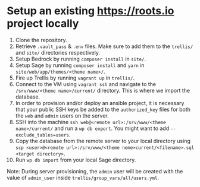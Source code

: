 # Setup an existing https://roots.io project locally

1. Clone the repository.
2. Retrieve `.vault_pass` & `.env` files. Make sure to add them to the `trellis/` and `site/` directories respectively.
3. Setup Bedrock by running `composer install` in `site/`.
4. Setup Sage by running `composer install` and `yarn` in `site/web/app/themes/<theme name>/`.
5. Fire up Trellis by running `vagrant up` in `trellis/`.
6. Connect to the VM using `vagrant ssh` and navigate to the `/srv/www/<theme name>/current/` directory. This is where we import the database.
7. In order to provision and/or deploy an ansible project, it is necessary that your public SSH keys be added to the `authorized_key` files for both the `web` and `admin` users on the server.
8. SSH into the machine `ssh web@<remote url>:/srv/www/<theme name>/current/` and run a `wp db export`. You might want to add `--exclude_tables=users`.
9. Copy the database from the remote server to your local directory using `scp <user>@<remote url>:/srv/www/<theme neme>current/<filename>.sql <target directory>`.
10. Run `wp db import` from your local Sage directory.


Note: During server provisioning, the `admin` user will be created with the value of `admin_user` inside `trellis/group_vars/all/users.yml`.
